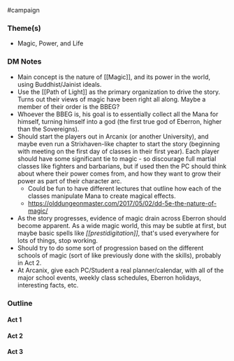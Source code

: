  #campaign 

### Theme(s)

* Magic, Power, and Life

### DM Notes

* Main concept is the nature of [[Magic]], and its power in the world, using Buddhist/Jainist ideals.
* Use the [[Path of Light]] as the primary organization to drive the story. Turns out their views of magic have been right all along. Maybe a member of their order is the BBEG?
* Whoever the BBEG is, his goal is to essentially collect all the Mana for himself, turning himself into a god (the first true god of Eberron, higher than the Sovereigns).
* Should start the players out in Arcanix (or another University), and maybe even run a Strixhaven-like chapter to start the story (beginning with meeting on the first day of classes in their first year). Each player should have some significant tie to magic - so discourage full martial classes like fighters and barbarians, but if used then the PC should think about where their power comes from, and how they want to grow their power as part of their character arc.
	* Could be fun to have different lectures that outline how each of the classes manipulate Mana to create magical effects.
	* https://olddungeonmaster.com/2017/05/02/dd-5e-the-nature-of-magic/
* As the story progresses, evidence of magic drain across Eberron should become apparent. As a wide magic world, this may be subtle at first, but maybe basic spells like *[[prestidigitation]]*, that's used everywhere for lots of things, stop working.
* Should try to do some sort of progression based on the different schools of magic (sort of like previously done with the skills), probably in Act 2.
* At Arcanix, give each PC/Student a real planner/calendar, with all of the major school events, weekly class schedules, Eberron holidays, interesting facts, etc.

### Outline

#### Act 1


#### Act 2


#### Act 3


